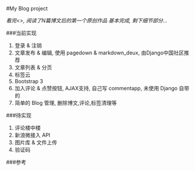 #My Blog project

*看完<<The Django Book>>, 阅读了N篇博文后的第一个原创作品*
*基本完成, 剩下细节部分...*

###当前实现

1. 登录 & 注销
2. 文章发布 & 编辑, 使用 pagedown & markdown_deux, 由Django中国社区推荐
3. 文章列表 & 分页 
4. 标签云 
5. Bootstrap 3 
6. 加入评论 & 点赞按钮, AJAX支持, 自己写 commentapp, 未使用 Django 自带的
7. 简单的 Blog 管理, 删除博文,评论,标签清理等

###待实现

1. 评论楼中楼
2. 新浪微接入 API
3. 图片库 & 文件上传
4. 验证码

###参考
